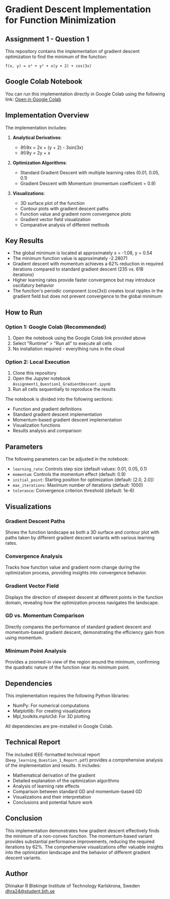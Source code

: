 # Gradient Descent Implementation for Function Minimization

## Assignment 1 - Question 1

This repository contains the implementation of gradient descent optimization to find the minimum of the function:

```
f(x, y) = x² + y² + x(y + 2) + cos(3x)
```

## Google Colab Notebook

You can run this implementation directly in Google Colab using the following link:
[Open in Google Colab](https://colab.research.google.com/drive/1nzYDL7j-Z5piEIQUOd3qWdp1v6x5vM1_?usp=sharing)


## Implementation Overview

The implementation includes:

1. **Analytical Derivatives**:
   - ∂f/∂x = 2x + (y + 2) - 3sin(3x)
   - ∂f/∂y = 2y + x

2. **Optimization Algorithms**:
   - Standard Gradient Descent with multiple learning rates (0.01, 0.05, 0.1)
   - Gradient Descent with Momentum (momentum coefficient = 0.9)

3. **Visualizations**:
   - 3D surface plot of the function
   - Contour plots with gradient descent paths
   - Function value and gradient norm convergence plots
   - Gradient vector field visualization
   - Comparative analysis of different methods

## Key Results

- The global minimum is located at approximately x = -1.08, y = 0.54
- The minimum function value is approximately -2.28071
- Gradient descent with momentum achieves a 62% reduction in required iterations compared to standard gradient descent (235 vs. 618 iterations)
- Higher learning rates provide faster convergence but may introduce oscillatory behavior
- The function's periodic component (cos(3x)) creates local ripples in the gradient field but does not prevent convergence to the global minimum

## How to Run

### Option 1: Google Colab (Recommended)
1. Open the notebook using the Google Colab link provided above
2. Select "Runtime" > "Run all" to execute all cells
3. No installation required - everything runs in the cloud

### Option 2: Local Execution
1. Clone this repository
2. Open the Jupyter notebook `Assignment1_Question1_GradientDescent.ipynb`
3. Run all cells sequentially to reproduce the results

The notebook is divided into the following sections:
- Function and gradient definitions
- Standard gradient descent implementation
- Momentum-based gradient descent implementation
- Visualization functions
- Results analysis and comparison

## Parameters

The following parameters can be adjusted in the notebook:
- `learning_rate`: Controls step size (default values: 0.01, 0.05, 0.1)
- `momentum`: Controls the momentum effect (default: 0.9)
- `initial_point`: Starting position for optimization (default: [2.0, 2.0])
- `max_iterations`: Maximum number of iterations (default: 1000)
- `tolerance`: Convergence criterion threshold (default: 1e-6)

## Visualizations

### Gradient Descent Paths
Shows the function landscape as both a 3D surface and contour plot with paths taken by different gradient descent variants with various learning rates.

### Convergence Analysis
Tracks how function value and gradient norm change during the optimization process, providing insights into convergence behavior.

### Gradient Vector Field
Displays the direction of steepest descent at different points in the function domain, revealing how the optimization process navigates the landscape.

### GD vs. Momentum Comparison
Directly compares the performance of standard gradient descent and momentum-based gradient descent, demonstrating the efficiency gain from using momentum.

### Minimum Point Analysis
Provides a zoomed-in view of the region around the minimum, confirming the quadratic nature of the function near its minimum point.

## Dependencies

This implementation requires the following Python libraries:
- NumPy: For numerical computations
- Matplotlib: For creating visualizations
- Mpl_toolkits.mplot3d: For 3D plotting

All dependencies are pre-installed in Google Colab.

## Technical Report

The included IEEE-formatted technical report (`Deep_learning_Question_1_Report.pdf`) provides a comprehensive analysis of the implementation and results. It includes:

- Mathematical derivation of the gradient
- Detailed explanation of the optimization algorithms
- Analysis of learning rate effects
- Comparison between standard GD and momentum-based GD
- Visualizations and their interpretation
- Conclusions and potential future work

## Conclusion

This implementation demonstrates how gradient descent effectively finds the minimum of a non-convex function. The momentum-based variant provides substantial performance improvements, reducing the required iterations by 62%. The comprehensive visualizations offer valuable insights into the optimization landscape and the behavior of different gradient descent variants.

## Author

Dhinakar R
Blekinge Institute of Technology
Karlskrona, Sweden
dhra24@student.bth.se

